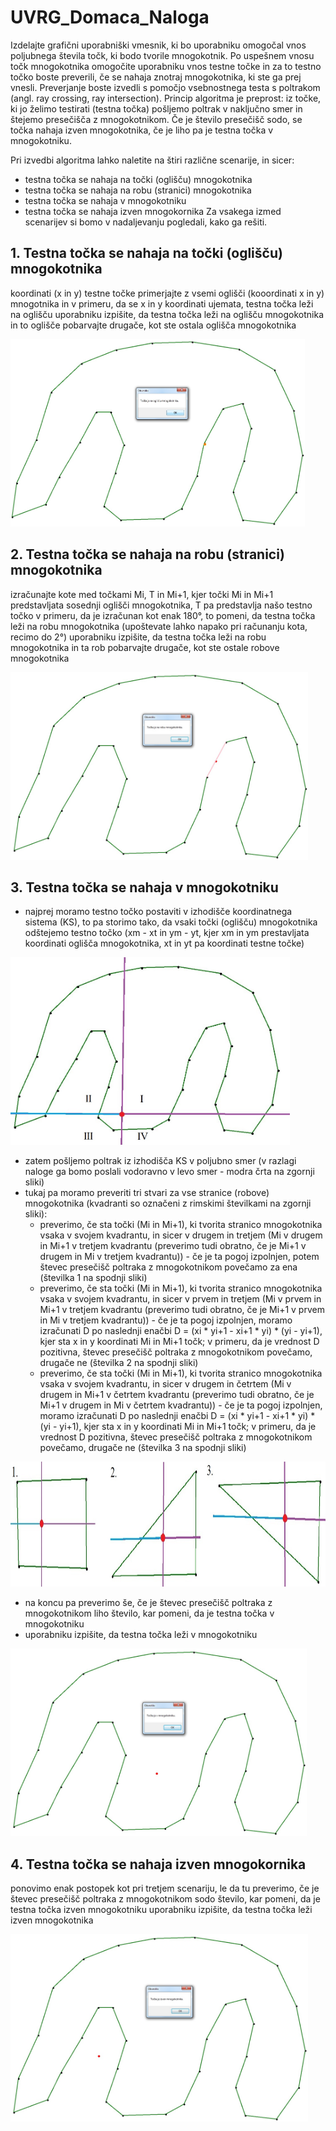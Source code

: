 # UVRG_Domaca_Naloga
Izdelajte grafični uporabniški vmesnik, ki bo uporabniku omogočal vnos poljubnega števila točk, ki bodo tvorile mnogokotnik. Po uspešnem vnosu točk mnogokotnika omogočite uporabniku vnos testne točke in za to testno točko boste preverili, če se nahaja znotraj mnogokotnika, ki ste ga prej vnesli. Preverjanje boste izvedli s pomočjo vsebnostnega testa s poltrakom (angl. ray crossing, ray intersection). Princip algoritma je preprost: iz točke, ki jo želimo testirati (testna točka) pošljemo poltrak v naključno smer in štejemo presečišča z mnogokotnikom. Če je število presečišč sodo, se točka nahaja izven mnogokotnika, če je liho pa je testna točka v mnogokotniku. 

Pri izvedbi algoritma lahko naletite na štiri različne scenarije, in sicer:

- testna točka se nahaja na točki (oglišču) mnogokotnika
- testna točka se nahaja na robu (stranici) mnogokotnika
- testna točka se nahaja v mnogokotniku
- testna točka se nahaja izven mnogokornika
Za vsakega izmed scenarijev si bomo v nadaljevanju pogledali, kako ga rešiti.

## 1. Testna točka se nahaja na točki (oglišču) mnogokotnika

koordinati (x in y) testne točke primerjajte z vsemi oglišči (kooordinati x in y) mnogotnika in v primeru, da se x in y koordinati ujemata, testna točka leži na oglišču
uporabniku izpišite, da testna točka leži na oglišču mnogokotnika in to oglišče pobarvajte drugače, kot ste ostala oglišča mnogokotnika

<img src="slike/Lezi_na_tocki.jpg" height="300">

## 2. Testna točka se nahaja na robu (stranici) mnogokotnika

izračunajte kote med točkami Mi, T in Mi+1, kjer točki Mi in Mi+1 predstavljata sosednji oglišči mnogokotnika, T pa predstavlja našo testno točko
v primeru, da je izračunan kot enak 180°, to pomeni, da testna točka leži na robu mnogokotnika (upoštevate lahko napako pri računanju kota, recimo do 2°)
uporabniku izpišite, da testna točka leži na robu mnogokotnika in ta rob pobarvajte drugače, kot ste ostale robove mnogokotnika

<img src="slike/Na_robu.jpg" height="300">

## 3. Testna točka se nahaja v mnogokotniku

- najprej moramo testno točko postaviti v izhodišče koordinatnega sistema (KS), to pa storimo tako, da vsaki točki (oglišču) mnogokotnika odštejemo testno točko (xm - xt in ym - yt, kjer xm in ym prestavljata koordinati oglišča mnogokotnika, xt in yt pa koordinati testne točke)

<img src="slike/Znotraj.jpg" height="300">

- zatem pošljemo poltrak iz izhodišča KS v poljubno smer (v razlagi naloge ga bomo poslali vodoravno v levo smer - modra črta na zgornji sliki)
- tukaj pa moramo preveriti tri stvari za vse stranice (robove) mnogokotnika (kvadranti so označeni z rimskimi številkami na zgornji sliki):
  - preverimo, če sta točki (Mi in Mi+1), ki tvorita stranico mnogokotnika vsaka v svojem kvadrantu, in sicer v drugem in tretjem (Mi v drugem in Mi+1 v tretjem kvadrantu (preverimo tudi obratno, če je Mi+1 v drugem in Mi v tretjem kvadrantu)) - če je ta pogoj izpolnjen, potem števec presečišč poltraka z mnogokotnikom povečamo za ena (številka 1 na spodnji sliki)
  - preverimo, če sta točki (Mi in Mi+1), ki tvorita stranico mnogokotnika vsaka v svojem kvadrantu, in sicer v prvem in tretjem (Mi v prvem in Mi+1 v tretjem kvadrantu (preverimo tudi obratno, če je Mi+1 v prvem in Mi v tretjem kvadrantu)) - če je ta pogoj izpolnjen, moramo izračunati D po naslednji enačbi D = (xi * yi+1 - xi+1 * yi) * (yi - yi+1), kjer sta x in y koordinati Mi in Mi+1 točk; v primeru, da je vrednost D pozitivna, števec presečišč poltraka z mnogokotnikom povečamo, drugače ne (številka 2 na spodnji sliki)
  - preverimo, če sta točki (Mi in Mi+1), ki tvorita stranico mnogokotnika vsaka v svojem kvadrantu, in sicer v drugem in četrtem (Mi v drugem in Mi+1 v četrtem kvadrantu (preverimo tudi obratno, če je Mi+1 v drugem in Mi v četrtem kvadrantu)) - če je ta pogoj izpolnjen, moramo izračunati D po naslednji enačbi D = (xi * yi+1 - xi+1 * yi) * (yi - yi+1), kjer sta x in y koordinati Mi in Mi+1 točk; v primeru, da je vrednost D pozitivna, števec presečišč poltraka z mnogokotnikom povečamo, drugače ne (številka 3 na spodnji sliki)

<img src="slike/primer.jpg" height="200">         

- na koncu pa preverimo še, če je števec presečišč poltraka z mnogokotnikom liho število, kar pomeni, da je testna točka v mnogokotniku
- uporabniku izpišite, da testna točka leži v mnogokotniku
 
<img src="slike/izpis_znotraj.jpg" height="300">

## 4. Testna točka se nahaja izven mnogokornika

ponovimo enak postopek kot pri tretjem scenariju, le da tu preverimo, če je števec presečišč poltraka z mnogokotnikom sodo število, kar pomeni, da je testna točka izven mnogokotniku
uporabniku izpišite, da testna točka leži izven mnogokotnika
 
<img src="slike/zunaj.jpg" height="300">

